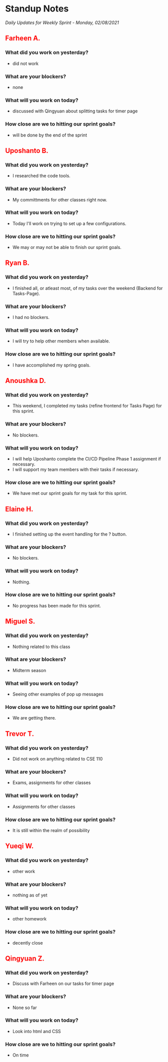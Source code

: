 # Standup Notes

_Daily Updates for Weekly Sprint - Monday, 02/08/2021_

## <span style="color: red;">Farheen A.</span>

### What did you work on yesterday?

- did not work

### What are your blockers?

- none

### What will you work on today?

- discussed with Qingyuan about splitting tasks for timer page

### How close are we to hitting our sprint goals?

- will be done by the end of the sprint

## <span style="color: red;">Uposhanto B.</span>

### What did you work on yesterday?

- I researched the code tools.

### What are your blockers?

- My committments for other classes right now.

### What will you work on today?

- Today I'll work on trying to set up a few configurations.

### How close are we to hitting our sprint goals?

- We may or may not be able to finish our sprint goals.

## <span style="color: red;">Ryan B.</span>

### What did you work on yesterday?

- I finished all, or atleast most, of my tasks over the weekend (Backend for Tasks-Page).

### What are your blockers?

- I had no blockers.

### What will you work on today?

- I will try to help other members when available.

### How close are we to hitting our sprint goals?

- I have accomplished my spring goals.

## <span style="color: red;">Anoushka D.</span>

### What did you work on yesterday?

- This weekend, I completed my tasks (refine frontend for Tasks Page) for this sprint.

### What are your blockers?

- No blockers.

### What will you work on today?

- I will help Uposhanto complete the CI/CD Pipeline Phase 1 assignment if necessary.
- I will support my team members with their tasks if necessary.

### How close are we to hitting our sprint goals?

- We have met our sprint goals for my task for this sprint.

## <span style="color: red;">Elaine H.</span>

### What did you work on yesterday?

- I finished setting up the event handling for the ? button.

### What are your blockers?

- No blockers.

### What will you work on today?

- Nothing.

### How close are we to hitting our sprint goals?

- No progress has been made for this sprint.

## <span style="color: red;">Miguel S.</span>

### What did you work on yesterday?

- Nothing related to this class

### What are your blockers?

- Midterm season

### What will you work on today?

- Seeing other examples of pop up messages

### How close are we to hitting our sprint goals?

- We are getting there.

## <span style="color: red;">Trevor T.</span>

### What did you work on yesterday?

- Did not work on anything related to CSE 110

### What are your blockers?

- Exams, assignments for other classes

### What will you work on today?

- Assignments for other classes

### How close are we to hitting our sprint goals?

- It is still within the realm of possibility

## <span style="color: red;">Yueqi W.</span>

### What did you work on yesterday?

- other work

### What are your blockers?

- nothing as of yet

### What will you work on today?

- other homework

### How close are we to hitting our sprint goals?

- decently close

## <span style="color: red;">Qingyuan Z.</span>

### What did you work on yesterday?

- Discuss with Farheen on our tasks for timer page

### What are your blockers?

- None so far

### What will you work on today?

- Look into html and CSS

### How close are we to hitting our sprint goals?

- On time
